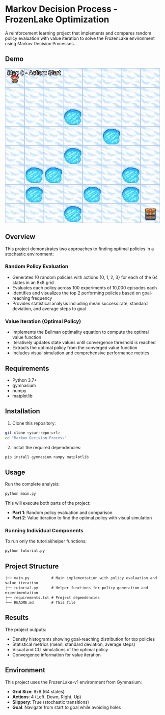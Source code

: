 # Markov Decision Process - FrozenLake Optimization

A reinforcement learning project that implements and compares random policy evaluation with value iteration to solve the FrozenLake environment using Markov Decision Processes.

## Demo

![Demo](demo.gif)

## Overview

This project demonstrates two approaches to finding optimal policies in a stochastic environment:

### Random Policy Evaluation

- Generates 10 random policies with actions {0, 1, 2, 3} for each of the 64 states in an 8x8 grid
- Evaluates each policy across 100 experiments of 10,000 episodes each
- Identifies and visualizes the top 2 performing policies based on goal-reaching frequency
- Provides statistical analysis including mean success rate, standard deviation, and average steps to goal

### Value Iteration (Optimal Policy)

- Implements the Bellman optimality equation to compute the optimal value function
- Iteratively updates state values until convergence threshold is reached
- Extracts the optimal policy from the converged value function
- Includes visual simulation and comprehensive performance metrics

## Requirements

- Python 3.7+
- gymnasium
- numpy
- matplotlib

## Installation

1. Clone this repository:

```bash
git clone <your-repo-url>
cd "Markov Decision Process"
```

2. Install the required dependencies:

```bash
pip install gymnasium numpy matplotlib
```

## Usage

Run the complete analysis:

```bash
python main.py
```

This will execute both parts of the project:

- **Part 1**: Random policy evaluation and comparison
- **Part 2**: Value iteration to find the optimal policy with visual simulation

### Running Individual Components

To run only the tutorial/helper functions:

```bash
python tutorial.py
```

## Project Structure

```
├── main.py          # Main implementation with policy evaluation and value iteration
├── tutorial.py      # Helper functions for policy generation and experimentation
├── requirements.txt # Project dependencies
└── README.md        # This file
```

## Results

The project outputs:

- Density histograms showing goal-reaching distribution for top policies
- Statistical metrics (mean, standard deviation, average steps)
- Visual and CLI simulations of the optimal policy
- Convergence information for value iteration

## Environment

This project uses the FrozenLake-v1 environment from Gymnasium:

- **Grid Size**: 8x8 (64 states)
- **Actions**: 4 (Left, Down, Right, Up)
- **Slippery**: True (stochastic transitions)
- **Goal**: Navigate from start to goal while avoiding holes
